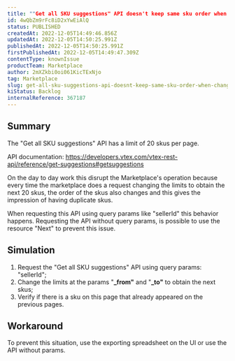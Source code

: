 ```yaml
---
title: ""Get all SKU suggestions" API doesn't keep same sku order when changing limits"
id: 4wQbZm9rFc8iD2xYwEiAlQ
status: PUBLISHED
createdAt: 2022-12-05T14:49:46.856Z
updatedAt: 2022-12-05T14:50:25.991Z
publishedAt: 2022-12-05T14:50:25.991Z
firstPublishedAt: 2022-12-05T14:49:47.309Z
contentType: knownIssue
productTeam: Marketplace
author: 2mXZkbi0oi061KicTExNjo
tag: Marketplace
slug: get-all-sku-suggestions-api-doesnt-keep-same-sku-order-when-changing-limits
kiStatus: Backlog
internalReference: 367187
---
```


## Summary



The "Get all SKU suggestions" API has a limit of 20 skus per page.

API documentation: https://developers.vtex.com/vtex-rest-api/reference/get-suggestions#getsuggestions

On the day to day work this disrupt the Marketplace's operation because every time the marketplace does a request changing the limits to obtain the next 20 skus, the order of the skus also changes and this gives the impression of having duplicate skus.

When requesting this API using query params like "sellerId" this behavior happens. Requesting the API without query params, is possible to use the resource "Next" to prevent this issue.



###

## Simulation



1. Request the "Get all SKU suggestions" API using query params: "sellerId";
2. Change the limits at the params "**_from"** and "**_to"** to obtain the next skus;
3. Verify if there is a sku on this page that already appeared on the previous pages.



###

## Workaround



To prevent this situation, use the exporting spreadsheet on the UI or use the API without params.

